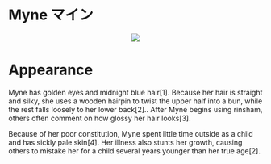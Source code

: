 # Myne マイン

<p align="center">
<img src="https://telegra.ph/file/5b7ba8dd40861f112ec19.jpg">
</p>

# Appearance

Myne has golden eyes and midnight blue hair[1]. Because her hair is straight and silky, she uses a wooden hairpin to twist the upper half into a bun, while the rest falls loosely to her lower back[2].. After Myne begins using rinsham, others often comment on how glossy her hair looks[3].

Because of her poor constitution, Myne spent little time outside as a child and has sickly pale skin[4]. Her illness also stunts her growth, causing others to mistake her for a child several years younger than her true age[2].

